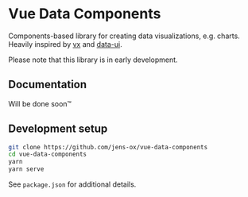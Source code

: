 # Vue Data Components

Components-based library for creating data visualizations, e.g. charts. Heavily inspired by [vx](https://github.com/hshoff/vx) and [data-ui](https://github.com/williaster/data-ui).

Please note that this library is in early development.

## Documentation

Will be done soon™

## Development setup

```bash
git clone https://github.com/jens-ox/vue-data-components
cd vue-data-components
yarn
yarn serve
```

See `package.json` for additional details.
